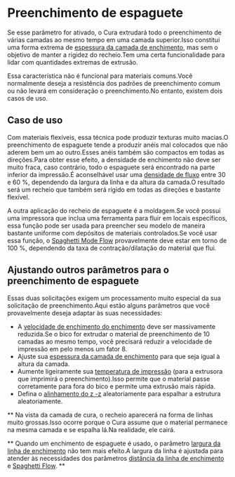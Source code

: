 Preenchimento de espaguete
====
Se esse parâmetro for ativado, o Cura extrudará todo o preenchimento de várias camadas ao mesmo tempo em uma camada superior.Isso constitui uma forma extrema de [espessura da camada de enchimento](../preenchimento/preenchimento_sparse_thickness.md), mas sem o objetivo de manter a rigidez do recheio.Tem uma certa funcionalidade para lidar com quantidades extremas de extrusão.

Essa característica não é funcional para materiais comuns.Você normalmente deseja a resistência dos padrões de preenchimento comum ou não levará em consideração o preenchimento.No entanto, existem dois casos de uso.

Caso de uso
----
Com materiais flexíveis, essa técnica pode produzir texturas muito macias.O preenchimento de espaguete tende a produzir anéis mal colocados que não aderem bem um ao outro.Esses anéis também são compactos em todas as direções.Para obter esse efeito, a densidade de enchimento não deve ser muito fraca, caso contrário, todo o espaguete será encontrado na parte inferior da impressão.É aconselhável usar uma [densidade de fluxo](espaguete_flow.md) entre 30 e 60 %, dependendo da largura da linha e da altura da camada.O resultado será um recheio que também será rígido em todas as direções e bastante flexível.

A outra aplicação do recheio de espaguete é a moldagem.Se você possui uma impressora que inclua uma ferramenta para fluir em locais específicos, essa função pode ser usada para preencher seu modelo de maneira bastante uniforme com depósitos de materiais controlados.Se você usar essa função, o [Spaghetti Mode Flow](Spaghetti_flow.md) provavelmente deve estar em torno de 100 %, dependendo da taxa de contração/dilatação do material que flui.

Ajustando outros parâmetros para o preenchimento de espaguete
----
Essas duas solicitações exigem um processamento muito especial da sua solicitação de preenchimento.Aqui estão alguns parâmetros que você provavelmente deseja adaptar às suas necessidades:
* A [velocidade de enchimento do enchimento](../speed/speed_infill.md) deve ser massivamente reduzida.Se o bico for extrudar o material de preenchimento de 10 camadas ao mesmo tempo, você precisará reduzir a velocidade de impressão em pelo menos um fator 8.
* Ajuste sua [espessura da camada de enchimento](../prelochill_sparse_thickness.md) para que seja igual à altura da camada.
* Aumente ligeiramente sua [temperatura de impressão](../material/MATTER_PRINT_TEMPERATURA.MD) (para a extrusora que imprimirá o preenchimento).Isso permite que o material passe corretamente para fora do bico e permite uma extrusão mais rápida.
* Defina o [alinhamento do z -z](../shell/z_seam_type.md) aleatoriamente para espalhar a estrutura aleatoriamente.

** Na vista da camada de cura, o recheio aparecerá na forma de linhas muito grossas.Isso ocorre porque o Cura assume que o material permanece na mesma camada e se espalha lá.Na realidade, ele cairá.

** Quando um enchimento de espaguete é usado, o parâmetro [largura da linha de enchimento](../Resolução/Infill_line_width.md) não tem mais efeito.A largura da linha é ajustada para atender às necessidades dos parâmetros [distância da linha de enchimento](../prelocill_line_distance.mdis) e [Spaghetti Flow](spaghetti_flow.md). **


